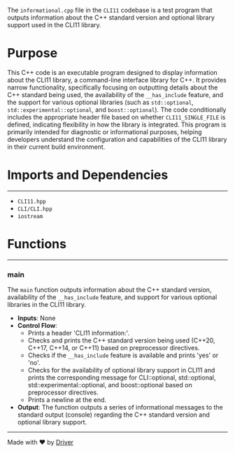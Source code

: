 <!--------------------------------------------------------------------------------->
<!-- IMPORTANT: This file is auto-generated by Driver (https://driver.ai). -------->
<!-- Manual edits may be overwritten on future commits. --------------------------->
<!--------------------------------------------------------------------------------->

The `informational.cpp` file in the `CLI11` codebase is a test program that outputs information about the C++ standard version and optional library support used in the CLI11 library.

# Purpose
This C++ code is an executable program designed to display information about the CLI11 library, a command-line interface library for C++. It provides narrow functionality, specifically focusing on outputting details about the C++ standard being used, the availability of the `__has_include` feature, and the support for various optional libraries (such as `std::optional`, `std::experimental::optional`, and `boost::optional`). The code conditionally includes the appropriate header file based on whether `CLI11_SINGLE_FILE` is defined, indicating flexibility in how the library is integrated. This program is primarily intended for diagnostic or informational purposes, helping developers understand the configuration and capabilities of the CLI11 library in their current build environment.
# Imports and Dependencies

---
- `CLI11.hpp`
- `CLI/CLI.hpp`
- `iostream`


# Functions

---
### main<!-- {{#callable:main}} -->
The `main` function outputs information about the C++ standard version, availability of the `__has_include` feature, and support for various optional libraries in the CLI11 library.
- **Inputs**: None
- **Control Flow**:
    - Prints a header 'CLI11 information:'.
    - Checks and prints the C++ standard version being used (C++20, C++17, C++14, or C++11) based on preprocessor directives.
    - Checks if the `__has_include` feature is available and prints 'yes' or 'no'.
    - Checks for the availability of optional library support in CLI11 and prints the corresponding message for CLI::optional, std::optional, std::experimental::optional, and boost::optional based on preprocessor directives.
    - Prints a newline at the end.
- **Output**: The function outputs a series of informational messages to the standard output (console) regarding the C++ standard version and optional library support.



---
Made with ❤️ by [Driver](https://www.driver.ai/)